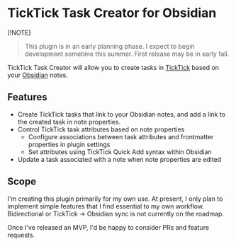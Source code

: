 # TickTick Task Creator for Obsidian

[!NOTE]
> This plugin is in an early planning phase.
> I expect to begin development sometime this summer. First release may be in early fall.

TickTick Task Creator will allow you to create tasks in [TickTick](https://ticktick.com/) based on your [Obsidian](https://obsidian.md/) notes.

## Features

- Create TickTick tasks that link to your Obsidian notes, and add a link to the created task in note properties.
- Control TickTick task attributes based on note properties
  - Configure associations between task attributes and frontmatter properties in plugin settings
  - Set attributes using TickTick Quick Add syntax within Obsidian
- Update a task associated with a note when note properties are edited

## Scope

I'm creating this plugin primarily for my own use. At present, I only plan to implement simple features that I find essential to my own workflow. Bidirectional or TickTick → Obsidian sync is not currently on the roadmap.

Once I've released an MVP, I'd be happy to consider PRs and feature requests.

